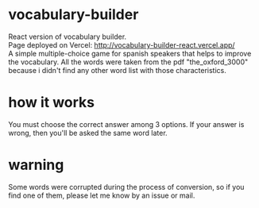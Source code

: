 # vocabulary-builder
React version of vocabulary builder. <br>
Page deployed on Vercel: http://vocabulary-builder-react.vercel.app/ <br>
A simple multiple-choice game for spanish speakers that helps to improve the vocabulary. All the words were taken
from the pdf "the_oxford_3000" because i didn't find any other word list with those characteristics.  
# how it works
You must choose the correct answer among 3 options. If your answer is wrong, then you'll be asked the same word later.
# warning
Some words were corrupted during the process of conversion, so if you find one of them, please let me know by an issue or mail.
